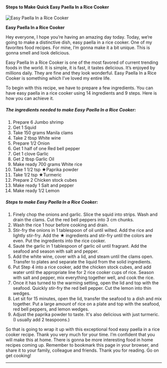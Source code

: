             

#### Steps to Make Quick Easy Paella In a Rice Cooker

![Easy Paella In a Rice Cooker](https://img-global.cpcdn.com/recipes/6252959798132736/751x532cq70/easy-paella-in-a-rice-cooker-recipe-main-photo.jpg)

**Easy Paella In a Rice Cooker**

Hey everyone, I hope you’re having an amazing day today. Today, we’re going to make a distinctive dish, easy paella in a rice cooker. One of my favorites food recipes. For mine, I’m gonna make it a bit unique. This is gonna smell and look delicious.

Easy Paella In a Rice Cooker is one of the most favored of current trending foods in the world. It is simple, it is fast, it tastes delicious. It’s enjoyed by millions daily. They are fine and they look wonderful. Easy Paella In a Rice Cooker is something which I’ve loved my entire life.

To begin with this recipe, we have to prepare a few ingredients. You can have easy paella in a rice cooker using 14 ingredients and 9 steps. Here is how you can achieve it.

##### The ingredients needed to make Easy Paella In a Rice Cooker:

1.  Prepare 6 Jumbo shrimp
2.  Get 1 Squid
3.  Take 150 grams Manila clams
4.  Take 2 tbsp White wine
5.  Prepare 1/2 Onion
6.  Get 1 half of one Red bell pepper
7.  Get 1 clove Garlic
8.  Get 2 tbsp Garlic Oil
9.  Make ready 700 grams White rice
10.  Take 1 1/2 tsp ★Paprika powder
11.  Take 1/2 tsp ★Turmeric
12.  Prepare 2 Chicken stock cubes
13.  Make ready 1 Salt and pepper
14.  Make ready 1/2 Lemon

##### Steps to make Easy Paella In a Rice Cooker:

1.  Finely chop the onions and garlic. Slice the squid into strips. Wash and drain the clams. Cut the red bell peppers into 3 cm chunks.
2.  Wash the rice 1 hour before cooking and drain.
3.  Stir-fry the onions in 1 tablespoon of oil until wilted. Add the rice and lightly stir-fry. Add the ★ ingredients and stir-fry until the colors are even. Put the ingredients into the rice cooker.
4.  Sauté the garlic in 1 tablespoon of garlic oil until fragrant. Add the seafood and season with salt and pepper.
5.  Add the white wine, cover with a lid, and steam until the clams open. Transfer to plates and separate the liquid from the solid ingredients.
6.  Put Step 4 into a rice cooker, add the chicken stock cubes, and add water until the appropriate line for 2 rice cooker cups of rice. Season with salt and pepper, mix everything together well, and cook the rice.
7.  Once it has turned to the warming setting, open the lid and top with the seafood. Quickly stir-fry the red bell pepper. Cut the lemon into thin wedges.
8.  Let sit for 15 minutes, open the lid, transfer the seafood to a dish and mix together. Put a large amount of rice on a plate and top with the seafood, red bell peppers, and lemon wedges.
9.  Adjust the paprika powder to taste. It's also delicious with just turmeric. (I usually add 2 teaspoons.)

So that is going to wrap it up with this exceptional food easy paella in a rice cooker recipe. Thank you very much for your time. I’m confident that you will make this at home. There is gonna be more interesting food in home recipes coming up. Remember to bookmark this page in your browser, and share it to your family, colleague and friends. Thank you for reading. Go on get cooking!

* * *